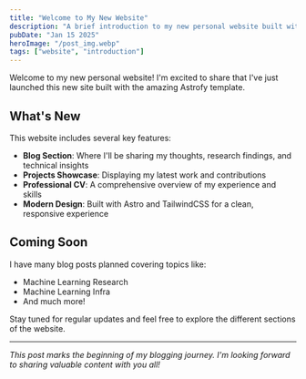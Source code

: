 ```yaml
---
title: "Welcome to My New Website"
description: "A brief introduction to my new personal website built with Astrofy template, featuring blog, projects, and more."
pubDate: "Jan 15 2025"
heroImage: "/post_img.webp"
tags: ["website", "introduction"]
---
```


Welcome to my new personal website! I'm excited to share that I've just launched this new site built with the amazing Astrofy template.

## What's New

This website includes several key features:

- **Blog Section**: Where I'll be sharing my thoughts, research findings, and technical insights
- **Projects Showcase**: Displaying my latest work and contributions
- **Professional CV**: A comprehensive overview of my experience and skills
- **Modern Design**: Built with Astro and TailwindCSS for a clean, responsive experience

## Coming Soon

I have many blog posts planned covering topics like:

- Machine Learning Research
- Machine Learning Infra
- And much more!

Stay tuned for regular updates and feel free to explore the different sections of the website.

---

*This post marks the beginning of my blogging journey. I'm looking forward to sharing valuable content with you all!*
